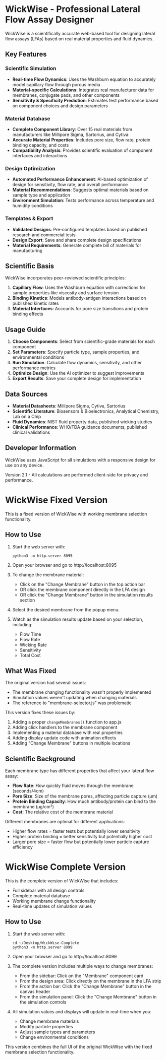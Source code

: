 # WickWise - Professional Lateral Flow Assay Designer

WickWise is a scientifically accurate web-based tool for designing lateral flow assays (LFAs) based on real material properties and fluid dynamics.

## Key Features

### Scientific Simulation
- **Real-time Flow Dynamics**: Uses the Washburn equation to accurately model capillary flow through porous media
- **Material-specific Calculations**: Integrates real manufacturer data for membranes, conjugate pads, and other components
- **Sensitivity & Specificity Prediction**: Estimates test performance based on component choices and design parameters

### Material Database
- **Complete Component Library**: Over 15 real materials from manufacturers like Millipore Sigma, Sartorius, and Cytiva
- **Accurate Material Properties**: Includes pore size, flow rate, protein binding capacity, and costs
- **Compatibility Analysis**: Provides scientific evaluation of component interfaces and interactions

### Design Optimization
- **Automated Performance Enhancement**: AI-based optimization of design for sensitivity, flow rate, and overall performance
- **Material Recommendations**: Suggests optimal materials based on sample type and application
- **Environment Simulation**: Tests performance across temperature and humidity conditions

### Templates & Export
- **Validated Designs**: Pre-configured templates based on published research and commercial tests
- **Design Export**: Save and share complete design specifications
- **Material Requirements**: Generate complete bill of materials for manufacturing

## Scientific Basis

WickWise incorporates peer-reviewed scientific principles:

1. **Capillary Flow**: Uses the Washburn equation with corrections for sample properties like viscosity and surface tension
2. **Binding Kinetics**: Models antibody-antigen interactions based on published kinetic rates
3. **Material Interfaces**: Accounts for pore size transitions and protein binding effects

## Usage Guide

1. **Choose Components**: Select from scientific-grade materials for each component
2. **Set Parameters**: Specify particle type, sample properties, and environmental conditions
3. **Run Simulation**: Calculate flow dynamics, sensitivity, and other performance metrics
4. **Optimize Design**: Use the AI optimizer to suggest improvements
5. **Export Results**: Save your complete design for implementation

## Data Sources

- **Material Datasheets**: Millipore Sigma, Cytiva, Sartorius
- **Scientific Literature**: Biosensors & Bioelectronics, Analytical Chemistry, Lab on a Chip
- **Fluid Dynamics**: NIST fluid property data, published wicking studies
- **Clinical Performance**: WHO/FDA guidance documents, published clinical validations

## Developer Information

WickWise uses JavaScript for all simulations with a responsive design for use on any device.

Version 2.1 - All calculations are performed client-side for privacy and performance.

# WickWise Fixed Version

This is a fixed version of WickWise with working membrane selection functionality.

## How to Use

1. Start the web server with:
   ```
   python3 -m http.server 8095
   ```

2. Open your browser and go to http://localhost:8095

3. To change the membrane material:
   - Click on the "Change Membrane" button in the top action bar
   - OR click the membrane component directly in the LFA design
   - OR click the "Change Membrane" button in the simulation results section

4. Select the desired membrane from the popup menu.

5. Watch as the simulation results update based on your selection, including:
   - Flow Time
   - Flow Rate 
   - Wicking Rate
   - Sensitivity
   - Total Cost

## What Was Fixed

The original version had several issues:
- The membrane changing functionality wasn't properly implemented
- Simulation values weren't updating when changing materials
- The reference to "membrane-selector.js" was problematic

This version fixes these issues by:
1. Adding a proper `changeMembranes()` function to app.js
2. Adding click handlers to the membrane component
3. Implementing a material database with real properties
4. Adding display update code with animation effects
5. Adding "Change Membrane" buttons in multiple locations

## Scientific Background

Each membrane type has different properties that affect your lateral flow assay:

- **Flow Rate**: How quickly fluid moves through the membrane (seconds/4cm)
- **Pore Size**: Size of the membrane pores, affecting particle capture (μm)
- **Protein Binding Capacity**: How much antibody/protein can bind to the membrane (μg/cm²)
- **Cost**: The relative cost of the membrane material

Different membranes are optimal for different applications:
- Higher flow rates = faster tests but potentially lower sensitivity
- Higher protein binding = better sensitivity but potentially higher cost
- Larger pore size = faster flow but potentially lower particle capture efficiency

# WickWise Complete Version

This is the complete version of WickWise that includes:
- Full sidebar with all design controls
- Complete material database 
- Working membrane change functionality
- Real-time updates of simulation values

## How to Use

1. Start the web server with:
   ```
   cd ~/Desktop/WickWise-Complete
   python3 -m http.server 8099
   ```

2. Open your browser and go to http://localhost:8099

3. The complete version includes multiple ways to change membranes:
   - From the sidebar: Click on the "Membrane" component card
   - From the design area: Click directly on the membrane in the LFA strip
   - From the action bar: Click the "Change Membrane" button in the canvas header
   - From the simulation panel: Click the "Change Membrane" button in the simulation controls

4. All simulation values and displays will update in real-time when you:
   - Change membrane materials
   - Modify particle properties
   - Adjust sample types and parameters
   - Change environmental conditions

This version combines the full UI of the original WickWise with the fixed membrane selection functionality.
